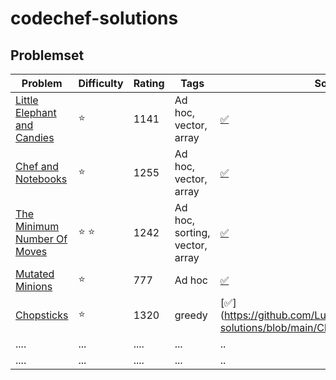 # codechef-solutions
## Problemset
 | Problem      |  Difficulty | Rating |Tags| Solution |
|-------------|------|--------|------------|------------------|
 |[Little Elephant and Candies](https://www.codechef.com/problems/LECANDY)|:star:| 1141|Ad hoc, vector, array | [:white_check_mark:](https://github.com/LuizIgnacio2002/codechef-solutions/blob/main/Little%20Elephant%20and%20Candies.cpp)|
|[Chef and Notebooks](https://www.codechef.com/problems/CNOTE)      | :star:  | 1255   | Ad hoc, vector, array     |[:white_check_mark:](https://github.com/LuizIgnacio2002/codechef-solutions/blob/main/Chef%20and%20Notebooks.cpp)          |
| [The Minimum Number Of Moves](https://www.codechef.com/problems/SALARY)      | :star: :star:  | 1242     | Ad hoc, sorting, vector, array   |[:white_check_mark:](https://github.com/LuizIgnacio2002/codechef-solutions/blob/main/The%20Minimum%20Number%20Of%20Moves.cpp)    |
| [Mutated Minions](https://www.codechef.com/problems/CHN15A)     | :star:  | 777      | Ad hoc    |[:white_check_mark:](https://github.com/LuizIgnacio2002/codechef-solutions/blob/main/Mutated%20Minions.cpp)           |
| [Chopsticks](https://www.codechef.com/problems/TACHSTCK) | :star:   |1320 | greedy|  [:white_check_mark:] (https://github.com/LuizIgnacio2002/codechef-solutions/blob/main/Chopsticks.cpp)           |
| ....      | ...  | ....      | ...    |..           |
| ....      | ...  | ....      | ...    |..           |



